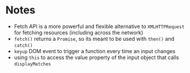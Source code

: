 # Notes

- Fetch API is a more powerful and flexible alternative to `XMLHTTPRequest` for
  fetching resources (including across the network)
- `fetch()` returns a `Promise`, so its meant to be used with `then()` and
  `catch()`
- `keyup` DOM event to trigger a function every time an input changes
- using `this` to access the value property of the input object that calls
  `displayMatches`